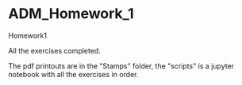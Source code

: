 # ADM_Homework_1
Homework1

All the exercises completed.

The pdf printouts are in the "Stamps" folder, the "scripts" is a jupyter notebook with all the exercises in order.
